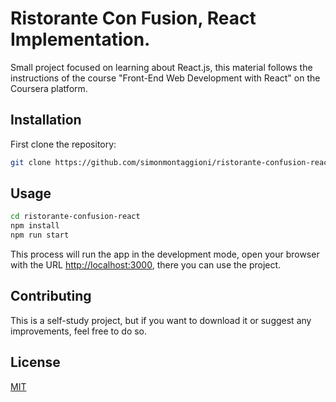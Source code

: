 # Ristorante Con Fusion, React Implementation.

Small project focused on learning about React.js, this material follows the instructions of the course "Front-End Web Development with React" on the Coursera platform.

## Installation

First clone the repository:

```bash
git clone https://github.com/simonmontaggioni/ristorante-confusion-react
```

## Usage

```bash
cd ristorante-confusion-react
npm install
npm run start
```

This process will run the app in the development mode, open your browser with the URL [http://localhost:3000](http://localhost:3000), there you can use the project.

## Contributing

This is a self-study project, but if you want to download it or suggest any improvements, feel free to do so.

## License

[MIT](https://choosealicense.com/licenses/mit/)
